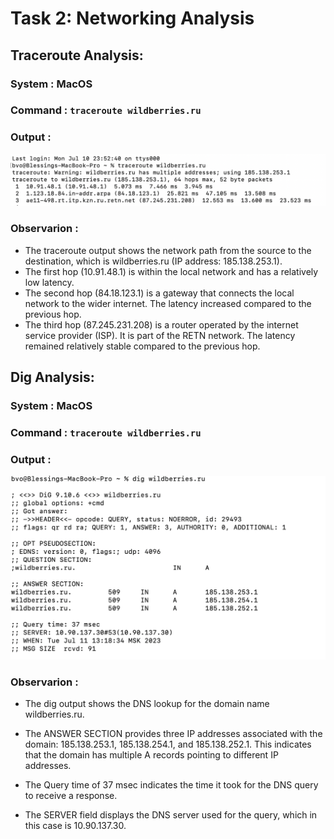 # Task 2: Networking Analysis

## Traceroute Analysis:

### System : MacOS

### Command : `traceroute wildberries.ru`

### Output :

![Alt text](output4.png)

### Observarion :

- The traceroute output shows the network path from the source to the destination, which is wildberries.ru (IP address: 185.138.253.1).
- The first hop (10.91.48.1) is within the local network and has a relatively low latency.
- The second hop (84.18.123.1) is a gateway that connects the local network to the wider internet. The latency increased compared to the previous hop.
- The third hop (87.245.231.208) is a router operated by the internet service provider (ISP). It is part of the RETN network. The latency remained relatively stable compared to the previous hop.

## Dig Analysis:

### System : MacOS

### Command : `traceroute wildberries.ru`

### Output :

![Alt text](output5.png)

### Observarion :

- The dig output shows the DNS lookup for the domain name wildberries.ru.

- The ANSWER SECTION provides three IP addresses associated with the domain: 185.138.253.1, 185.138.254.1, and 185.138.252.1. This indicates that the domain has multiple A records pointing to different IP addresses.
- The Query time of 37 msec indicates the time it took for the DNS query to receive a response.
- The SERVER field displays the DNS server used for the query, which in this case is 10.90.137.30.
